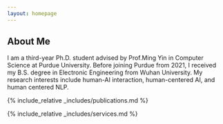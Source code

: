 ```yaml
---
layout: homepage
---
```


## About Me

I am a third-year Ph.D. student advised by Prof.Ming Yin in Computer Science at Purdue University. Before joining Purdue from 2021, I received my B.S. degree in Electronic Engineering from Wuhan University. My research interests include human-AI interaction, human-centered AI, and human centered NLP.



{% include_relative _includes/publications.md %}

{% include_relative _includes/services.md %}
